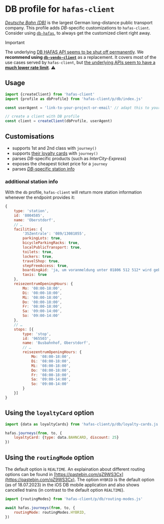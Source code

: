 # DB profile for `hafas-client`

[*Deutsche Bahn (DB)*](https://en.wikipedia.org/wiki/Deutsche_Bahn) is the largest German long-distance public transport company. This profile adds *DB*-specific customizations to `hafas-client`. Consider using [`db-hafas`](https://github.com/derhuerst/db-hafas#db-hafas), to always get the customized client right away.

> [!IMPORTANT]
> The underlying [DB HAFAS API seems to be shut off permanently](https://github.com/public-transport/hafas-client/issues/331).
> We **recommend using [`db-vendo-client`](https://github.com/public-transport/db-vendo-client)** as a replacement. It covers most of the use cases served by `hafas-client`, but [the underlying APIs seem to have a **much lower rate limit**](https://github.com/public-transport/db-vendo-client/issues/10). ⚠️

## Usage

```js
import {createClient} from 'hafas-client'
import {profile as dbProfile} from 'hafas-client/p/db/index.js'

const userAgent = 'link-to-your-project-or-email' // adapt this to your project!

// create a client with DB profile
const client = createClient(dbProfile, userAgent)
```


## Customisations

- supports 1st and 2nd class with `journey()`
- supports [their loyalty cards](https://en.wikipedia.org/wiki/Deutsche_Bahn#Tickets) with `journey()`
- parses *DB*-specific products (such as *InterCity-Express*)
- exposes the cheapest ticket price for a `journey`
- parses [*DB*-specific station info](#additional-station-info)

### additional station info

With the `db` profile, `hafas-client` will return more station information whenever the endpoint provides it:

```js
{
	type: 'station',
	id: '8004585',
	name: 'Oberstdorf',
	// …
	facilities: {
		'3SZentrale': '089/13081055',
		parkingLots: true,
		bicycleParkingRacks: true,
		localPublicTransport: true,
		toilets: true,
		lockers: true,
		travelShop: true,
		stepFreeAccess: true,
		boardingAid: 'ja, um voranmeldung unter 01806 512 512* wird gebeten',
		taxis: true
	},
	reisezentrumOpeningHours: {
		Mo: '08:00-18:00',
		Di: '08:00-18:00',
		Mi: '08:00-18:00',
		Do: '08:00-18:00',
		Fr: '08:00-18:00',
		Sa: '09:00-14:00',
		So: '09:00-14:00'
	},
	// …
	stops: [{
		type: 'stop',
		id: '965503',
		name: 'Busbahnhof, Oberstdorf',
		// …
		reisezentrumOpeningHours: {
			Mo: '08:00-18:00',
			Di: '08:00-18:00',
			Mi: '08:00-18:00',
			Do: '08:00-18:00',
			Fr: '08:00-18:00',
			Sa: '09:00-14:00',
			So: '09:00-14:00'
		}
	}]
}
```

## Using the `loyaltyCard` option

```js
import {data as loyaltyCards} from 'hafas-client/p/db/loyalty-cards.js'

hafas.journeys(from, to, {
	loyaltyCard: {type: data.BAHNCARD, discount: 25}
})
```

## Using the `routingMode` option

The default option is `REALTIME`. An explaination about different routing options can be found in [https://pastebin.com/qZ9WS3Cx](https://pastebin.com/qZ9WS3Cx). The option `HYBRID` is the default option (as of 18.07.2023) in the iOS DB mobile application and also shows cancelled trains (in contrast to the default option `REALTIME`).

```js
import {routingModes} from 'hafas-client/p/db/routing-modes.js'

await hafas.journeys(from, to, {
	routingMode: routingModes.HYBRID,
})
```
